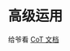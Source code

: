 # 高级运用

给爷看 [CoT 文档](https://docs.blamejared.com/1.12/en/Mods/ContentTweaker/Vanilla/Advanced_Functionality/Functions/ActionResult/)
